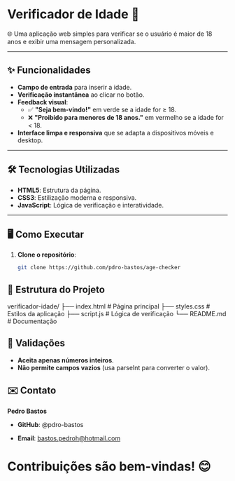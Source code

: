 # Verificador de Idade 🎂

🌐 Uma aplicação web simples para verificar se o usuário é maior de 18 anos e exibir uma mensagem personalizada.

---

## ✨ Funcionalidades

- **Campo de entrada** para inserir a idade.
- **Verificação instantânea** ao clicar no botão.
- **Feedback visual**:
  - ✅ **"Seja bem-vindo!"** em verde se a idade for ≥ 18.
  - ❌ **"Proibido para menores de 18 anos."** em vermelho se a idade for < 18.
- **Interface limpa e responsiva** que se adapta a dispositivos móveis e desktop.

---

## 🛠️ Tecnologias Utilizadas

- **HTML5**: Estrutura da página.
- **CSS3**: Estilização moderna e responsiva.
- **JavaScript**: Lógica de verificação e interatividade.

---

## 🖥️ Como Executar

1. **Clone o repositório**:
   ```bash
   git clone https://github.com/pdro-bastos/age-checker

## 📂 Estrutura do Projeto
verificador-idade/
├── index.html          # Página principal
├── styles.css          # Estilos da aplicação
├── script.js           # Lógica de verificação
└── README.md           # Documentação

## 🛑 Validações

- **Aceita apenas números inteiros**.
- **Não permite campos vazios** (usa parseInt para converter o valor).

## ✉️ Contato
**Pedro Bastos**

- **GitHub**: @pdro-bastos

- **Email**: bastos.pedroh@hotmail.com

# Contribuições são bem-vindas! 😊